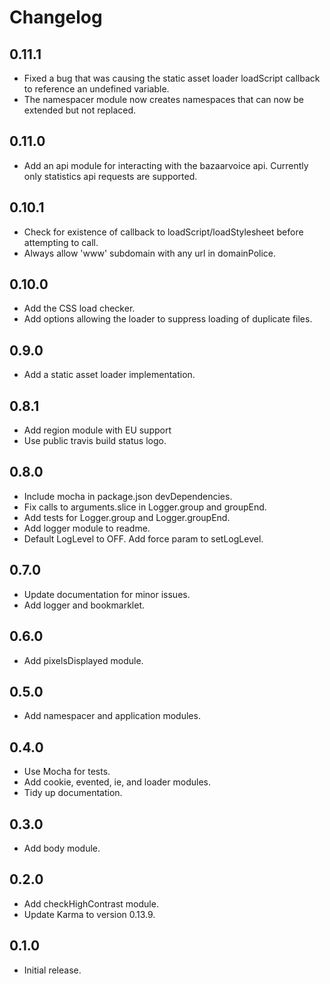 # Changelog

## 0.11.1

 * Fixed a bug that was causing the static asset loader loadScript callback to reference an undefined variable.
 * The namespacer module now creates namespaces that can now be extended but not replaced.

## 0.11.0

 * Add an api module for interacting with the bazaarvoice api. Currently only statistics api requests are supported.

## 0.10.1

  * Check for existence of callback to loadScript/loadStylesheet before attempting to call.
  * Always allow 'www' subdomain with any url in domainPolice.

## 0.10.0

  * Add the CSS load checker.
  * Add options allowing the loader to suppress loading of duplicate files.

## 0.9.0

  * Add a static asset loader implementation.

## 0.8.1

  * Add region module with EU support
  * Use public travis build status logo.

## 0.8.0

  * Include mocha in package.json devDependencies.
  * Fix calls to arguments.slice in Logger.group and groupEnd.
  * Add tests for Logger.group and Logger.groupEnd.
  * Add logger module to readme.
  * Default LogLevel to OFF. Add force param to setLogLevel.

## 0.7.0

  * Update documentation for minor issues.
  * Add logger and bookmarklet.

## 0.6.0

  * Add pixelsDisplayed module.

## 0.5.0

  * Add namespacer and application modules.

## 0.4.0

  * Use Mocha for tests.
  * Add cookie, evented, ie, and loader modules.
  * Tidy up documentation.

## 0.3.0

  * Add body module.

## 0.2.0

  * Add checkHighContrast module.
  * Update Karma to version 0.13.9.

## 0.1.0

  * Initial release.
